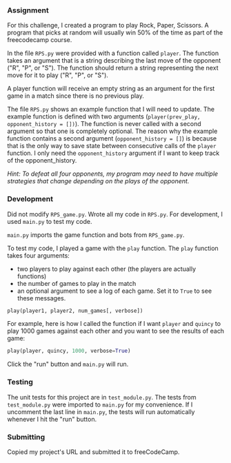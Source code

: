 ### Assignment

For this challenge, I created a program to play Rock, Paper, Scissors. A program that picks at random will usually win 50% of the time as part of the freecodecamp course.

In the file `RPS.py`  were provided with a function called `player`. The function takes an argument that is a string describing the last move of the opponent ("R", "P", or "S"). The function should return a string representing the next move for it to play ("R", "P", or "S").

A player function will receive an empty string as an argument for the first game in a match since there is no previous play.

The file `RPS.py` shows an example function that I will need to update. The example function is defined with two arguments (`player(prev_play, opponent_history = [])`). The function is never called with a second argument so that one is completely optional. The reason why the example function contains a second argument (`opponent_history = []`) is because that is the only way to save state between consecutive calls of the `player` function. I only need the `opponent_history` argument if I want to keep track of the opponent_history.

*Hint: To defeat all four opponents, my program may need to have multiple strategies that change depending on the plays of the opponent.*

### Development

Did not modify `RPS_game.py`. Wrote all my code in `RPS.py`. For development, I used `main.py` to test my code. 

`main.py` imports the game function and bots from `RPS_game.py`.

To test my code, I played a game with the `play` function. The `play` function takes four arguments:
- two players to play against each other (the players are actually functions)
- the number of games to play in the match
- an optional argument to see a log of each game. Set it to `True` to see these messages.

```py
play(player1, player2, num_games[, verbose])
```
For example, here is how I called the function if I want `player` and `quincy` to play 1000 games against each other and you want to see the results of each game:
```py
play(player, quincy, 1000, verbose=True)
```

Click the "run" button and `main.py` will run.

### Testing 

The unit tests for this project are in `test_module.py`. The tests from `test_module.py` were imported to `main.py` for my convenience. If I uncomment the last line in `main.py`, the tests will run automatically whenever I hit the "run" button.

### Submitting

Copied my project's URL and submitted it to freeCodeCamp.
